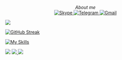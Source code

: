 <p align="center">
    <i>About me</i><br/>
    <a href="https://join.skype.com/invite/ksjExwgS0Jzl">
        <img src="https://img.shields.io/badge/Skype-blue?style=flat-square&logo=skype" alt="Skype">
    </a>
    <a href="https://t.me/ho_doan">
        <img src="https://img.shields.io/badge/telegram-blue?style=flat-square&logo=telegram" alt="Telegram">
    </a>
    <a href="mailto:doanho.it.dev@gmail.com">
        <img src="https://img.shields.io/badge/gmail-blue?style=flat-square&logo=gmail" alt="Gmail">
    </a>
</p>

<img src="https://github-readme-stats.vercel.app/api?username=ho-doan&show_icons=true&icon_color=CE1D2D" />

[![GitHub Streak](https://streak-stats.demolab.com/?user=ho-doan&theme=dark)](https://github.com/ho-doan?tab=repositories&q=&type=&language=dart)

[![My Skills](https://skillicons.dev/icons?i=js,html,css,dart,flutter,azure,bash,c,cs,docker,dotnet,java,kotlin,swift,figma,git,github,gitlab,graphql,heroku,mysql,postgres,nodejs,nestjs,react)](https://github.com/ho-doan)

<img src= "http://github-profile-summary-cards.vercel.app/api/cards/most-commit-language?username=ho-doan&theme=radical&exclude=js,html,css,dart,flutter,azure,bash,c,cs,docker,dotnet,java,kotlin,swift,figma,git,github,gitlab,graphql,heroku,mysql,postgres,nodejs,nestjs,reactjs"/>

<a href="https://github.com/ho-doan">
    <img src="https://github-readme-stats.vercel.app/api/top-langs/?username=ho-doan&langs_count=10&exclude_repo=&hide=jupyter%20notebook,vim%20script,cmake,makefile,batchfile,emacs%20lisp,css,html&layout=compact&card_width=699&hide_border=true&theme=transparent" />
  </a>

<img src="https://raw.githubusercontent.com/trinib/trinib/snake/github-contribution-grid-snake-dark.svg">
</div>
